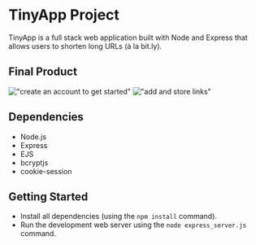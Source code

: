 # TinyApp Project

TinyApp is a full stack web application built with Node and Express that allows users to shorten long URLs (à la bit.ly).

## Final Product

!["create an account to get started"]()
!["add and store links"]()

## Dependencies

- Node.js
- Express
- EJS
- bcryptjs
- cookie-session

## Getting Started

- Install all dependencies (using the `npm install` command).
- Run the development web server using the `node express_server.js` command.
